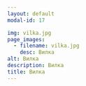 ```yaml
---
layout: default
modal-id: 17

img: vilka.jpg
page_images:
  - filename: vilka.jpg
    desc: Вилка
alt: Вилка
description: Вилка
title: Вилка
---
```

